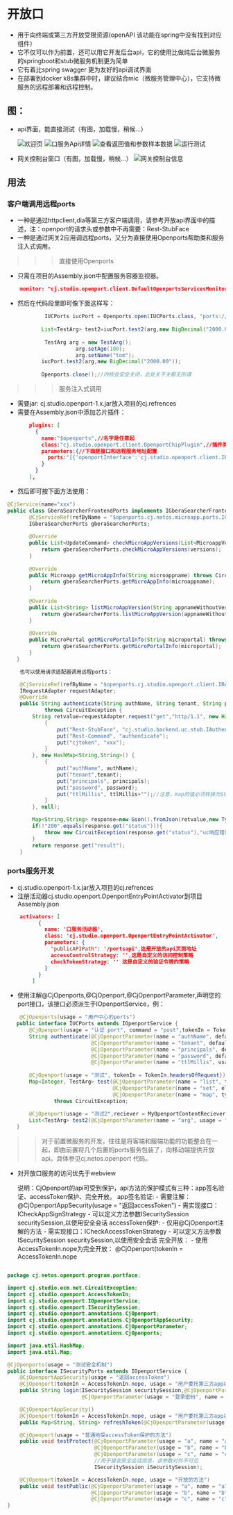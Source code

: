 # 开放口
- 用于向终端或第三方开放受限资源(openAPI 该功能在spring中没有找到对应组件）
- 它不仅可以作为前置，还可以用它开发后台api，它的使用比做纯后台微服务的springboot和stub微服务机制更为简单
- 它有着比spring swagger 更为友好的api调试界面
- 在部署到docker k8s集群中时，建议结合mic（微服务管理中心），它支持微服务的远程部署和远程控制。
## 图：

- api界面，能直接测试（有图，加载慢，稍候...）

    ![欢迎页](https://github.com/carocean/cj.netos.openport/blob/master/documents/welcome.png)
    ![口服务Api详情](https://github.com/carocean/cj.netos.openport/blob/master/documents/viewports.png)
    ![查看返回值和参数样本数据](https://github.com/carocean/cj.netos.openport/blob/master/documents/viewsimple.png)
    ![运行测试](https://github.com/carocean/cj.netos.openport/blob/master/documents/runtest.png)


- 网关控制台窗口（有图，加载慢，稍候...）
    ![网关控制台信息](https://github.com/carocean/cj.netos.openport/blob/master/documents/cmd.png)

## 用法
### 客户端调用远程ports
- 一种是通过httpclient,dia等第三方客户端调用，请参考开放api界面中的描述，注：openport的请求头或参数中不再需要：Rest-StubFace
- 一种是通过网关2应用调远程ports，又分为直接使用Openports帮助类和服务注入式调用。
>>> 直接使用Openports
- 只需在项目的Assembly.json中配置服务容器监视器。 
``` json
    monitor: "cj.studio.openport.client.DefaultOpenportsServicesMonitor",
```
- 然后在代码段里即可像下面这样写：
``` java
            IUCPorts iucPort = Openports.open(IUCPorts.class, "ports://openport.com/openport/uc.ports", "xx");
           
           List<TestArg> test2=iucPort.test2(arg,new BigDecimal("2000.00"));
           
            TestArg arg = new TestArg();
                      arg.setAge(100);
                      arg.setName("tom");
           iucPort.test2(arg,new BigDecimal("2000.00"));
   
           Openports.close();//内核会安全关闭，此处关不关都无所谓

```
>>> 服务注入式调用
- 需要jar: cj.studio.openport-1.x.jar放入项目的cj.refrences
- 需要在Assembly.json中添加芯片插件：
``` json
       plugins: [
         {
           name:"$openports",//名字是任意起
           class:"cj.studio.openport.client.OpenportChipPlugin",//插件类必须
           parameters:{//下面是接口和远程服务地址配置
             ports:"[{'openportInterface':'cj.studio.openport.client.IRequestAdapter','remoteOpenportsUrl':'ports://usercenter.com/uc/authentication.service','token':''},{'openportInterface':'cj.netos.microapp.ports.IGberaSearcherPorts','remoteOpenportsUrl':'rest://gbera.com/microapp/searcher.ports','token':'xx'}]"
           }
         }
       ],

```
- 然后即可按下面方法使用：
``` java
@CjService(name="xxx")
public class GberaSearcherFrontendPorts implements IGberaSearcherFrontendPorts {
       @CjServiceRef(refByName = "$openports.cj.netos.microapp.ports.IGberaSearcherPorts")//$openports是您配置的插件名，后面是在插件中配置的接口
       IGberaSearcherPorts gberaSearcherPorts;
   
       @Override
       public List<UpdateCommand> checkMicroAppVersions(List<MicroappVersion> versions) throws CircuitException {
           return gberaSearcherPorts.checkMicroAppVersions(versions);
       }
   
       @Override
       public Microapp getMicroAppInfo(String microappname) throws CircuitException {
           return gberaSearcherPorts.getMicroAppInfo(microappname);
       }
   
       @Override
       public List<String> listMicroAppVersion(String appnameWithoutVersion) throws CircuitException {
           return gberaSearcherPorts.listMicroAppVersion(appnameWithoutVersion);
       }
   
       @Override
       public MicroPortal getMicroPortalInfo(String microportal) throws CircuitException {
           return gberaSearcherPorts.getMicroPortalInfo(microportal);
       }
   }


```

``` java
    也可以使用请求适配器调用远程ports：

    @CjServiceRef(refByName = "$openports.cj.studio.openport.client.IRequestAdapter")//IRequestAdapter是请求适配器
    IRequestAdapter requestAdapter;
    @Override
    public String authenticate(String authName, String tenant, String principals, String password, long ttlMillis)
            throws CircuitException {
        String retvalue=requestAdapter.request("get","http/1.1", new HashMap<String,String>() {
            {
                put("Rest-StubFace", "cj.studio.backend.uc.stub.IAuthenticationStub");
                put("Rest-Command", "authenticate");
                put("cjtoken", "xxx");
            }
        }, new HashMap<String,String>() {
            {
                put("authName", authName);
                put("tenant",tenant);
                put("principals", principals);
                put("password", password);
                put("ttlMillis", ttlMillis+"");//注意，map的值必须转换为String类型
            }
        }, null);

        Map<String,String> response=new Gson().fromJson(retvalue,new TypeToken<HashMap<String,String>>(){}.getType());
        if(!"200".equals(response.get("status"))){
            throw new CircuitException(response.get("status"),"uc响应错误："+response.get("message"));
        }
        return response.get("result");
    }

```
### ports服务开发
- cj.studio.openport-1.x.jar放入项目的cj.refrences
- 注册活动器cj.studio.openport.OpenportEntryPointActivator到项目Assembly.json
``` json
    activators: [
          {
            name: '口服务活动器',
            class: 'cj.studio.openport.OpenportEntryPointActivator',
            parameters: {
              "publicAPIPath": '/portsapi',这是开放的api页面地址
              accessControlStrategy: '',这是自定义的访问控制策略
              checkTokenStrategy: '' 这是自定义的验证令牌的策略
            }
          }
        ]
```
- 使用注解@CjOpenports,@CjOpenport,@CjOpenportParameter,声明您的port接口，该接口必须派生于IOpenportService，例：
``` java
    @CjOpenports(usage = "用户中心的ports")
   public interface IUCPorts extends IOpenportService {
       @CjOpenport(usage = "认证 port", command = "post",tokenIn = TokenIn.nope)
       String authenticate(@CjOpenportParameter(name = "authName", defaultValue = "auth.password", usage = "认证器名") String authName,
                           @CjOpenportParameter(name = "tenant", defaultValue = "netos.nettest", usage = "租户") String tenant,
                           @CjOpenportParameter(name = "principals", defaultValue = "wangdd", in = InRequest.header, usage = "当事人", simpleModelFile = "principals.json") String principals,
                           @CjOpenportParameter(name = "password", defaultValue = "1234", in = InRequest.content, usage = "密码") String password,
                           @CjOpenportParameter(name = "ttlMillis", usage = "过期毫秒数", defaultValue = "188383774949292") long ttlMillis) throws CircuitException;
   
       @CjOpenport(usage = "测试", tokenIn = TokenIn.headersOfRequest})
       Map<Integer, TestArg> test(@CjOpenportParameter(name = "list", type = LinkedList.class, elementType = TestArg.class, usage = "吃了没") List<TestArg> list,
                                  @CjOpenportParameter(name = "set", elementType = TestArg.class, usage = "哈，这个好") List<TestArg> set,
                                  @CjOpenportParameter(name = "map", type = TreeMap.class, elementType = {Integer.class, TestArg.class}, usage = "型啥哩") Map<Integer, TestArg> map)
               throws CircuitException;
   
       @CjOpenport(usage = "测试2",reciever = MyOpenportContentReciever.class, tokenIn = TokenIn.headersOfRequest, command = "post", type = LinkedList.class)
       List<TestArg> test2(@CjOpenportParameter(name = "arg", usage = "列下", in = InRequest.content, defaultValue = "{\"name\":\"cj\",\"age\":23}") TestArg arg, @CjOpenportParameter(name = "v", usage = "中", defaultValue = "5.2") BigDecimal v);
   }


```
>> 对于前置微服务的开发，往往是将客端和服端功能的功能整合在一起，即由前置将几个后置的ports服务包装了，向移动端提供开放api。具体参见cj.netos.openport 代码。

- 对开放口服务的访问优先于webview

	说明：CjOpenport的api可受到保护，api方法的保护模式有三种：app签名验证、accessToken保护、完全开放。
	app签名验证:
	  - 需要注解：@CjOpenportAppSecurity(usage = "返回accessToken")
      - 需实现接口：ICheckAppSignStrategy
      - 可以定义方法参数ISecuritySession securitySession,以使用安全会话
	accessToken保护:
	  - 仅用@CjOpenport注解的方法
	  - 需实现接口：ICheckAccessTokenStrategy
	  - 可以定义方法参数ISecuritySession securitySession,以使用安全会话
	完全开放：
	  - 使用 AccessTokenIn.nope为完全开放： @CjOpenport(tokenIn = AccessTokenIn.nope

```java

package cj.netos.openport.program.portface;

import cj.studio.ecm.net.CircuitException;
import cj.studio.openport.AccessTokenIn;
import cj.studio.openport.IOpenportService;
import cj.studio.openport.ISecuritySession;
import cj.studio.openport.annotations.CjOpenport;
import cj.studio.openport.annotations.CjOpenportAppSecurity;
import cj.studio.openport.annotations.CjOpenportParameter;
import cj.studio.openport.annotations.CjOpenports;

import java.util.HashMap;
import java.util.Map;

@CjOpenports(usage = "测试安全机制")
public interface ISecurityPorts extends IOpenportService {
    @CjOpenportAppSecurity(usage = "返回accessToken")
    @CjOpenport(tokenIn = AccessTokenIn.nope, usage = "用户委托第三方app以登录，返回访问令牌")
    public String login(ISecuritySession securitySession,@CjOpenportParameter(usage = "登录账号名", name = "accountName")String accountName,
                        @CjOpenportParameter(usage = "登录密码", name = "password")String password) throws CircuitException;

    @CjOpenportAppSecurity()
    @CjOpenport(tokenIn = AccessTokenIn.nope, usage = "用户委托第三方app以生成新的访问令牌，返回包括：新的accessToken,下一次的refreshToken,等等")
    public Map<String, String> refreshToken(@CjOpenportParameter(usage = "上传上一次的刷新令牌", name = "refreshToken") String refreshToken) throws CircuitException;

    @CjOpenport(usage = "普通地受accessToken保护的方法")
    public void testProtect(@CjOpenportParameter(usage = "a", name = "a") int a,
                            @CjOpenportParameter(usage = "b", name = "b") boolean b,
                            @CjOpenportParameter(usage = "c", name = "c", type = HashMap.class, elementType = {String.class, String.class}) Map<String, String> c,
                            //用于接收安全会话信息，该参数对外不可见
                            ISecuritySession iSecuritySession);

    @CjOpenport(tokenIn = AccessTokenIn.nope, usage = "开放的方法")
    public void testPublic(@CjOpenportParameter(usage = "a", name = "a") int a,
                           @CjOpenportParameter(usage = "b", name = "b") boolean b,
                           @CjOpenportParameter(usage = "c", name = "c", type = HashMap.class, elementType = {String.class, String.class}) Map<String, String> c);
}


```